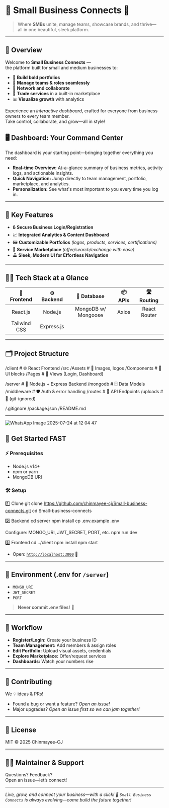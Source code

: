 # 🚀 Small Business Connects 🚀

> Where **SMBs** unite, manage teams, showcase brands, and thrive—  
> all in one beautiful, sleek platform.

---

## 🎯 Overview

Welcome to **Small Business Connects** —  
the platform built for small and medium businesses to:  

- 📂 **Build bold portfolios**
- 👥 **Manage teams & roles seamlessly**
- 🤝 **Network and collaborate**
- 🛒 **Trade services** in a built-in marketplace
- 📊 **Visualize growth** with analytics

Experience an *interactive dashboard*, crafted for everyone from business owners to every team member.  
Take control, collaborate, and grow—all in style!

## 🖥️ Dashboard: Your Command Center

The dashboard is your starting point—bringing together everything you need:
- **Real-time Overview:** At-a-glance summary of business metrics, activity logs, and actionable insights.
- **Quick Navigation:** Jump directly to team management, portfolio, marketplace, and analytics.
- **Personalization:** See what's most important to you every time you log in.
  
---

## 🌟 Key Features

- 🔒 **Secure Business Login/Registration**
- 📈 **Integrated Analytics & Content Dashboard**
- 🖼️ **Customizable Portfolios** *(logos, products, services, certifications)*
- 🏪 **Service Marketplace** *(offer/search/exchange with ease)*
- 🕹️ **Sleek, Modern UI for Effortless Navigation**

---

## 🧑‍💻 Tech Stack at a Glance

| 🎨 Frontend      | ⚙️ Backend      | 💾 Database       | 📦 APIs         | 🛣️ Routing        |
|:----------------:|:--------------:|:-----------------:|:---------------:|:-----------------:|
| React.js         | Node.js        | MongoDB w/ Mongoose| Axios           | React Router      |
| Tailwind CSS     | Express.js     |                   |                 |                   |



---

## 🗂️ Project Structure

/client # 🌐 React Frontend
/src
/Assets # 🎨 Images, logos
/Components # 🧩 UI blocks
/Pages # 📄 Views (Login, Dashboard)

/server # 🚦 Node.js + Express Backend
/mongodb # 🗄️ Data Models
/middleware # 🛡️ Auth & error handling
/routes # 🔗 API Endpoints
/uploads # 📁 (git-ignored)

/.gitignore
/package.json
/README.md


---


![WhatsApp Image 2025-07-24 at 12 04 47](https://github.com/user-attachments/assets/8cafaa8c-0614-4682-a969-4cf52efd9cd5)

## 🚦 Get Started FAST

### ⚡ Prerequisites

- Node.js v14+
- npm or yarn
- MongoDB URI

### 🛠️ Setup

1️⃣ Clone
git clone https://github.com/chinmayee-cj/Small-business-connects.git
cd Small-business-connects

2️⃣ Backend
cd server
npm install
cp .env.example .env

Configure: MONGO_URI, JWT_SECRET, PORT, etc.
npm run dev

3️⃣ Frontend
cd ../client
npm install
npm start


- Open: [`http://localhost:3000`](http://localhost:3000) 🚀

---

## 🔑 Environment (.env for `/server`)

- `MONGO_URI`
- `JWT_SECRET`
- `PORT`

> **Never commit .env files!** 🚫

---

## 🦄 Workflow

- **Register/Login:** Create your business ID
- **Team Management:** Add members & assign roles
- **Edit Portfolio:** Upload visual assets, credentials
- **Explore Marketplace:** Offer/request services
- **Dashboards:** Watch your numbers rise

---

## 🤝 Contributing 

We 💡 ideas & PRs!
- Found a bug or want a feature? *Open an issue!*
- Major upgrades? *Open an issue first so we can jam together!*

---

## 📜 License

MIT © 2025 Chinmayee-CJ

---

## 👩‍💻 Maintainer & Support

Questions? Feedback?  
Open an issue—let’s connect!

---

*Live, grow, and connect your business—with a click! 🚀 `Small Business Connects` is always evolving—come build the future together!*
